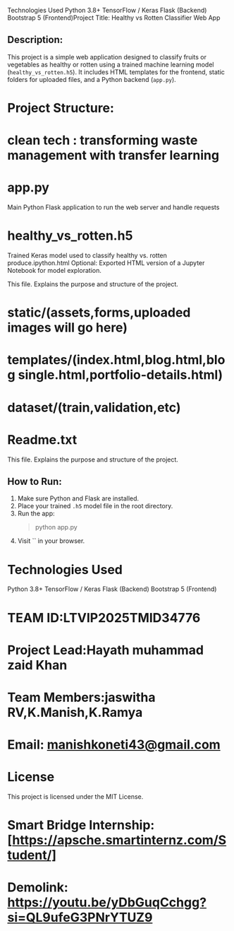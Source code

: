 Technologies Used
Python 3.8+
TensorFlow / Keras
Flask (Backend)
Bootstrap 5 (Frontend)Project Title: Healthy vs Rotten Classifier Web App

Description:
-------------
This project is a simple web application designed to classify fruits or vegetables as healthy or rotten using a trained machine learning model (`healthy_vs_rotten.h5`). It includes HTML templates for the frontend, static folders for uploaded files, and a Python backend (`app.py`).

# Project Structure:
# clean tech : transforming waste management with transfer learning
# app.py
Main Python Flask application to run the web server and handle requests
# healthy_vs_rotten.h5
Trained Keras model used to classify healthy vs. rotten produce.ipython.html
Optional: Exported HTML version of a Jupyter Notebook for model exploration.

This file. Explains the purpose and structure of the project.
# static/(assets,forms,uploaded images will go here)
# templates/(index.html,blog.html,blog single.html,portfolio-details.html)
# dataset/(train,validation,etc)
# Readme.txt
This file. Explains the purpose and structure of the project.

How to Run:
-----------
1. Make sure Python and Flask are installed.
2. Place your trained `.h5` model file in the root directory.
3. Run the app:
   > python app.py
4. Visit `` in your browser.
# Technologies Used
Python 3.8+
TensorFlow / Keras
Flask (Backend)
Bootstrap 5 (Frontend)
# TEAM ID:LTVIP2025TMID34776
# Project Lead:Hayath muhammad zaid Khan
# Team Members:jaswitha RV,K.Manish,K.Ramya
# Email: manishkoneti43@gmail.com
# License
This project is licensed under the MIT License.
# Smart Bridge Internship: [https://apsche.smartinternz.com/Student/]
# Demolink: https://youtu.be/yDbGuqCchgg?si=QL9ufeG3PNrYTUZ9
